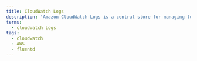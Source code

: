 ```yaml
---
title: CloudWatch Logs
description: 'Amazon CloudWatch Logs is a central store for managing logs from AWS cloud resources and applications.'
terms:
  - cloudwatch Logs
tags:
  - cloudwatch
  - AWS
  - fluentd
---
```

